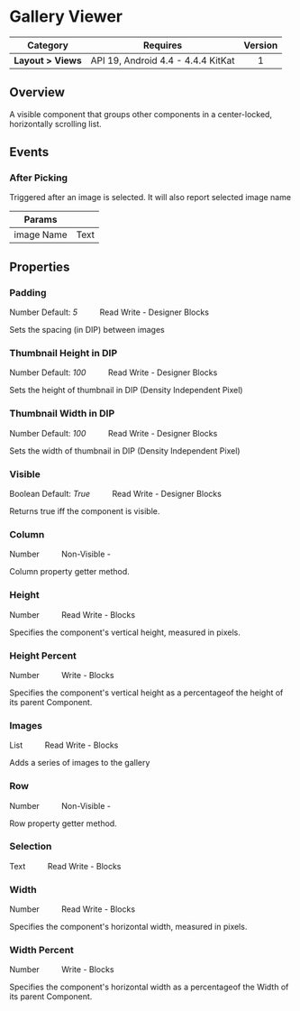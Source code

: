 # Gallery Viewer

| Category | Requires | Version |
|:--------:|:-------:|:--------:|
|**Layout > Views**|<span class="chip chip-any">API 19, Android 4.4 - 4.4.4 KitKat</span>|<span class="chip chip-number">1</span>|

## Overview

A visible component that groups other components in a center-locked, horizontally scrolling list.

## Events

### After Picking

Triggered after an image is selected. It will also report selected image name

<div class="block" ai2-block="event" not-rendered="true" value="%7B%22componentName%22:%20%22Gallery%20Viewer%22,%20%22name%22:%20%22After%20Picking%22,%20%22params%22:%20%5B%22image%20Name%22%5D%7D"></div>


| Params | []() |
|--------|------|
|image Name|<span class="chip chip-text">Text</span>|


## Properties

### Padding

<span class="chip chip-number">Number</span> <span class="chip chip-number">Default: <i>5</i></span>&nbsp;&nbsp;&nbsp;&nbsp;&nbsp;&nbsp;&nbsp;&nbsp;&nbsp;&nbsp;<span class="chip chip-rw">Read</span> <span class="chip chip-rw">Write</span> - <span class="chip chip-bd">Designer</span> <span class="chip chip-bd">Blocks</span> 

Sets the spacing (in DIP) between images

<div class="block" ai2-block="property" not-rendered="true" value="%7B%22componentName%22:%20%22Gallery%20Viewer%22,%20%22name%22:%20%22Padding%22,%20%22getter%22:%20true%7D"></div>
<div class="block" ai2-block="property" not-rendered="true" value="%7B%22componentName%22:%20%22Gallery%20Viewer%22,%20%22name%22:%20%22Padding%22,%20%22getter%22:%20false%7D"></div>


### Thumbnail Height in DIP

<span class="chip chip-number">Number</span> <span class="chip chip-number">Default: <i>100</i></span>&nbsp;&nbsp;&nbsp;&nbsp;&nbsp;&nbsp;&nbsp;&nbsp;&nbsp;&nbsp;<span class="chip chip-rw">Read</span> <span class="chip chip-rw">Write</span> - <span class="chip chip-bd">Designer</span> <span class="chip chip-bd">Blocks</span> 

Sets the height of thumbnail in DIP (Density Independent Pixel)

<div class="block" ai2-block="property" not-rendered="true" value="%7B%22componentName%22:%20%22Gallery%20Viewer%22,%20%22name%22:%20%22Thumbnail%20Height%20in%20DIP%22,%20%22getter%22:%20true%7D"></div>
<div class="block" ai2-block="property" not-rendered="true" value="%7B%22componentName%22:%20%22Gallery%20Viewer%22,%20%22name%22:%20%22Thumbnail%20Height%20in%20DIP%22,%20%22getter%22:%20false%7D"></div>


### Thumbnail Width in DIP

<span class="chip chip-number">Number</span> <span class="chip chip-number">Default: <i>100</i></span>&nbsp;&nbsp;&nbsp;&nbsp;&nbsp;&nbsp;&nbsp;&nbsp;&nbsp;&nbsp;<span class="chip chip-rw">Read</span> <span class="chip chip-rw">Write</span> - <span class="chip chip-bd">Designer</span> <span class="chip chip-bd">Blocks</span> 

Sets the width of thumbnail in DIP (Density Independent Pixel)

<div class="block" ai2-block="property" not-rendered="true" value="%7B%22componentName%22:%20%22Gallery%20Viewer%22,%20%22name%22:%20%22Thumbnail%20Width%20in%20DIP%22,%20%22getter%22:%20true%7D"></div>
<div class="block" ai2-block="property" not-rendered="true" value="%7B%22componentName%22:%20%22Gallery%20Viewer%22,%20%22name%22:%20%22Thumbnail%20Width%20in%20DIP%22,%20%22getter%22:%20false%7D"></div>


### Visible

<span class="chip chip-boolean">Boolean</span> <span class="chip chip-boolean">Default: <i>True</i></span>&nbsp;&nbsp;&nbsp;&nbsp;&nbsp;&nbsp;&nbsp;&nbsp;&nbsp;&nbsp;<span class="chip chip-rw">Read</span> <span class="chip chip-rw">Write</span> - <span class="chip chip-bd">Designer</span> <span class="chip chip-bd">Blocks</span> 

Returns true iff the component is visible.

<div class="block" ai2-block="property" not-rendered="true" value="%7B%22componentName%22:%20%22Gallery%20Viewer%22,%20%22name%22:%20%22Visible%22,%20%22getter%22:%20true%7D"></div>
<div class="block" ai2-block="property" not-rendered="true" value="%7B%22componentName%22:%20%22Gallery%20Viewer%22,%20%22name%22:%20%22Visible%22,%20%22getter%22:%20false%7D"></div>


### Column

<span class="chip chip-number">Number</span>&nbsp;&nbsp;&nbsp;&nbsp;&nbsp;&nbsp;&nbsp;&nbsp;&nbsp;&nbsp;<span class="chip chip-rw">Non-Visible</span> - 

Column property getter method.

### Height

<span class="chip chip-number">Number</span>&nbsp;&nbsp;&nbsp;&nbsp;&nbsp;&nbsp;&nbsp;&nbsp;&nbsp;&nbsp;<span class="chip chip-rw">Read</span> <span class="chip chip-rw">Write</span> - <span class="chip chip-bd">Blocks</span> 

Specifies the component's vertical height, measured in pixels.

<div class="block" ai2-block="property" not-rendered="true" value="%7B%22componentName%22:%20%22Gallery%20Viewer%22,%20%22name%22:%20%22Height%22,%20%22getter%22:%20true%7D"></div>
<div class="block" ai2-block="property" not-rendered="true" value="%7B%22componentName%22:%20%22Gallery%20Viewer%22,%20%22name%22:%20%22Height%22,%20%22getter%22:%20false%7D"></div>


### Height Percent

<span class="chip chip-number">Number</span>&nbsp;&nbsp;&nbsp;&nbsp;&nbsp;&nbsp;&nbsp;&nbsp;&nbsp;&nbsp;<span class="chip chip-rw">Write</span> - <span class="chip chip-bd">Blocks</span> 

Specifies the component's vertical height as a percentageof the height of its parent Component.

<div class="block" ai2-block="property" not-rendered="true" value="%7B%22componentName%22:%20%22Gallery%20Viewer%22,%20%22name%22:%20%22Height%20Percent%22,%20%22getter%22:%20false%7D"></div>


### Images

<span class="chip chip-list">List</span>&nbsp;&nbsp;&nbsp;&nbsp;&nbsp;&nbsp;&nbsp;&nbsp;&nbsp;&nbsp;<span class="chip chip-rw">Read</span> <span class="chip chip-rw">Write</span> - <span class="chip chip-bd">Blocks</span> 

Adds a series of images to the gallery

<div class="block" ai2-block="property" not-rendered="true" value="%7B%22componentName%22:%20%22Gallery%20Viewer%22,%20%22name%22:%20%22Images%22,%20%22getter%22:%20true%7D"></div>
<div class="block" ai2-block="property" not-rendered="true" value="%7B%22componentName%22:%20%22Gallery%20Viewer%22,%20%22name%22:%20%22Images%22,%20%22getter%22:%20false%7D"></div>


### Row

<span class="chip chip-number">Number</span>&nbsp;&nbsp;&nbsp;&nbsp;&nbsp;&nbsp;&nbsp;&nbsp;&nbsp;&nbsp;<span class="chip chip-rw">Non-Visible</span> - 

Row property getter method.

### Selection

<span class="chip chip-text">Text</span>&nbsp;&nbsp;&nbsp;&nbsp;&nbsp;&nbsp;&nbsp;&nbsp;&nbsp;&nbsp;<span class="chip chip-rw">Read</span> <span class="chip chip-rw">Write</span> - <span class="chip chip-bd">Blocks</span> 

<div class="block" ai2-block="property" not-rendered="true" value="%7B%22componentName%22:%20%22Gallery%20Viewer%22,%20%22name%22:%20%22Selection%22,%20%22getter%22:%20true%7D"></div>
<div class="block" ai2-block="property" not-rendered="true" value="%7B%22componentName%22:%20%22Gallery%20Viewer%22,%20%22name%22:%20%22Selection%22,%20%22getter%22:%20false%7D"></div>


### Width

<span class="chip chip-number">Number</span>&nbsp;&nbsp;&nbsp;&nbsp;&nbsp;&nbsp;&nbsp;&nbsp;&nbsp;&nbsp;<span class="chip chip-rw">Read</span> <span class="chip chip-rw">Write</span> - <span class="chip chip-bd">Blocks</span> 

Specifies the component's horizontal width, measured in pixels.

<div class="block" ai2-block="property" not-rendered="true" value="%7B%22componentName%22:%20%22Gallery%20Viewer%22,%20%22name%22:%20%22Width%22,%20%22getter%22:%20true%7D"></div>
<div class="block" ai2-block="property" not-rendered="true" value="%7B%22componentName%22:%20%22Gallery%20Viewer%22,%20%22name%22:%20%22Width%22,%20%22getter%22:%20false%7D"></div>


### Width Percent

<span class="chip chip-number">Number</span>&nbsp;&nbsp;&nbsp;&nbsp;&nbsp;&nbsp;&nbsp;&nbsp;&nbsp;&nbsp;<span class="chip chip-rw">Write</span> - <span class="chip chip-bd">Blocks</span> 

Specifies the component's horizontal width as a percentageof the Width of its parent Component.

<div class="block" ai2-block="property" not-rendered="true" value="%7B%22componentName%22:%20%22Gallery%20Viewer%22,%20%22name%22:%20%22Width%20Percent%22,%20%22getter%22:%20false%7D"></div>
